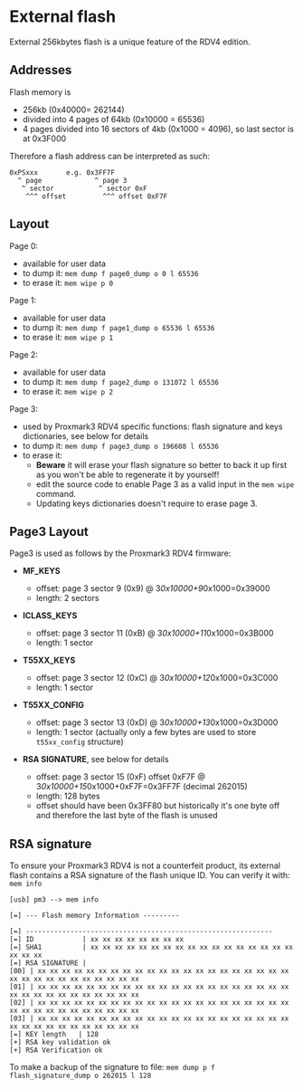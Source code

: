 # External flash

External 256kbytes flash is a unique feature of the RDV4 edition.

## Addresses

Flash memory is

* 256kb (0x40000= 262144)
* divided into 4 pages of 64kb (0x10000 = 65536)
* 4 pages divided into 16 sectors of 4kb (0x1000 = 4096), so last sector is at 0x3F000

Therefore a flash address can be interpreted as such:
```
0xPSxxx       e.g. 0x3FF7F
  ^ page             ^ page 3
   ^ sector           ^ sector 0xF
    ^^^ offset         ^^^ offset 0xF7F
```

## Layout

Page 0:
* available for user data
* to dump it: `mem dump f page0_dump o 0 l 65536`
* to erase it: `mem wipe p 0`

Page 1:
* available for user data
* to dump it: `mem dump f page1_dump o 65536 l 65536`
* to erase it: `mem wipe p 1`

Page 2:
* available for user data
* to dump it: `mem dump f page2_dump o 131072 l 65536`
* to erase it: `mem wipe p 2`

Page 3:
* used by Proxmark3 RDV4 specific functions: flash signature and keys dictionaries, see below for details
* to dump it: `mem dump f page3_dump o 196608 l 65536`
* to erase it:
  * **Beware** it will erase your flash signature so better to back it up first as you won't be able to regenerate it by yourself!
  * edit the source code to enable Page 3 as a valid input in the `mem wipe` command.
  * Updating keys dictionaries doesn't require to erase page 3.

## Page3 Layout

Page3 is used as follows by the Proxmark3 RDV4 firmware:

* **MF_KEYS**
  * offset: page 3 sector  9 (0x9) @ 3*0x10000+9*0x1000=0x39000
  * length: 2 sectors

* **ICLASS_KEYS**
  * offset: page 3 sector 11 (0xB) @ 3*0x10000+11*0x1000=0x3B000
  * length: 1 sector

* **T55XX_KEYS**
  * offset: page 3 sector 12 (0xC) @ 3*0x10000+12*0x1000=0x3C000
  * length: 1 sector

* **T55XX_CONFIG**
  * offset: page 3 sector 13 (0xD) @ 3*0x10000+13*0x1000=0x3D000
  * length: 1 sector (actually only a few bytes are used to store `t55xx_config` structure)

* **RSA SIGNATURE**, see below for details
  * offset: page 3 sector 15 (0xF) offset 0xF7F @ 3*0x10000+15*0x1000+0xF7F=0x3FF7F  (decimal 262015)
  * length: 128 bytes
  * offset should have been 0x3FF80 but historically it's one byte off and therefore the last byte of the flash is unused

## RSA signature

To ensure your Proxmark3 RDV4 is not a counterfeit product, its external flash contains a RSA signature of the flash unique ID.
You can verify it with: `mem info`

```
[usb] pm3 --> mem info
          
[=] --- Flash memory Information ---------
          
[=] -------------------------------------------------------------          
[=] ID            | xx xx xx xx xx xx xx xx           
[=] SHA1          | xx xx xx xx xx xx xx xx xx xx xx xx xx xx xx xx xx xx xx xx           
[=] RSA SIGNATURE |          
[00] | xx xx xx xx xx xx xx xx xx xx xx xx xx xx xx xx xx xx xx xx xx xx xx xx xx xx xx xx xx xx xx xx 
[01] | xx xx xx xx xx xx xx xx xx xx xx xx xx xx xx xx xx xx xx xx xx xx xx xx xx xx xx xx xx xx xx xx 
[02] | xx xx xx xx xx xx xx xx xx xx xx xx xx xx xx xx xx xx xx xx xx xx xx xx xx xx xx xx xx xx xx xx 
[03] | xx xx xx xx xx xx xx xx xx xx xx xx xx xx xx xx xx xx xx xx xx xx xx xx xx xx xx xx xx xx xx xx 
[=] KEY length   | 128          
[+] RSA key validation ok          
[+] RSA Verification ok          
```

To make a backup of the signature to file:
`mem dump p f flash_signature_dump o 262015 l 128`

